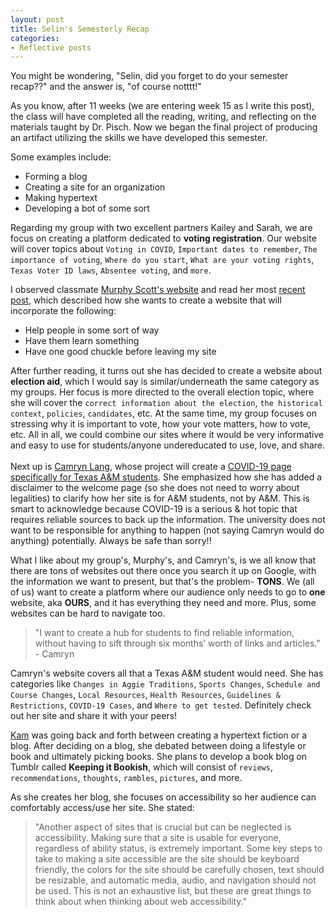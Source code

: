 ```yaml
---
layout: post
title: Selin's Semesterly Recap
categories:
- Reflective posts 
---
```

You might be wondering, "Selin, did you forget to do your semester recap??" and the answer is, "of course notttt!" 
<br/>

As you know, after 11 weeks (we are entering week 15 as I write this post), the class will have completed all the reading, writing, and reflecting on the materials taught by Dr. Pisch. Now we began the final project of producing an artifact utilizing the skills we have developed this semester. 
<br/>

Some examples include:
* Forming a blog
* Creating a site for an organization
* Making hypertext
* Developing a bot of some sort

Regarding my group with two excellent partners Kailey and Sarah, we are focus on creating a platform dedicated to **voting registration**. Our website will cover topics about `Voting in COVID`, `Important dates to remember`, `The importance of voting`, `Where do you start`, `What are your voting rights`, `Texas Voter ID laws`, `Absentee voting`, and `more`.
<br/>

I observed classmate [Murphy Scott's website](https://murphyscott.github.io/) and read her most [recent post](https://murphyscott.github.io/reflections/2020/11/06/reflection-10.html), which described how she wants to create a website that will incorporate the following:
* Help people in some sort of way
* Have them learn something
* Have one good chuckle before leaving my site 

After further reading, it turns out she has decided to create a website about **election aid**, which I would say is similar/underneath the same category as my groups. Her focus is more directed to the overall election topic, where she will cover the `correct information about the election`, `the historical context`, `policies`, `candidates`, etc. At the same time, my group focuses on stressing why it is important to vote, how your vote matters, how to vote, etc. All in all, we could combine our sites where it would be very informative and easy to use for students/anyone undereducated to use, love, and share.  
<br/>
Next up is [Camryn Lang](https://camrynbl.github.io/), whose project will create a [COVID-19 page specifically for Texas A&M students](https://camrynbl.github.io/COVID-19-Info-For-Students-by-a-Student/). She emphasized how she has added a disclaimer to the welcome page (so she does not need to worry about legalities) to clarify how her site is for A&M students, not by A&M. This is smart to acknowledge because COVID-19 is a serious & hot topic that requires reliable sources to back up the information. The university does not want to be responsible for anything to happen (not saying Camryn would do anything) potentially. Always be safe than sorry!! 
<br/> 

What I like about my group's, Murphy's, and Camryn's, is we all know that there are tons of websites out there once you search it up on Google, with the information we want to present, but that's the problem- **TONS**. We (all of us) want to create a platform where our audience only needs to go to **one** website, aka **OURS**, and it has everything they need and more. Plus, some websites can be hard to navigate too.
<br/>

>"I want to create a hub for students to find reliable information, without having to sift through six months’ worth of links and articles." - Camryn 

Camryn's website covers all that a Texas A&M student would need. She has categories like `Changes in Aggie Traditions`, `Sports Changes`, `Schedule and Course Changes`, `Local Resources`, `Health Resources`, `Guidelines & Restrictions`, `COVID-19 Cases`, and `Where to get tested`. Definitely check out her site and share it with your peers!
<br/>

[Kam](https://yikeskam.github.io/) was going back and forth between creating a hypertext fiction or a blog. After deciding on a blog, she debated between doing a lifestyle or book and ultimately picking books. She plans to develop a book blog on Tumblr called **Keeping it Bookish**, which will consist of `reviews`, `recommendations`, `thoughts`, `rambles`, `pictures`, and more.
<br/>

As she creates her blog, she focuses on accessibility so her audience can comfortably access/use her site. She stated:
<br/>

>"Another aspect of sites that is crucial but can be neglected is accessibility. Making sure that a site is usable for everyone, regardless of ability status, is extremely important. Some key steps to take to making a site accessible are the site should be keyboard friendly, the colors for the site should be carefully chosen, text should be resizable, and automatic media, audio, and navigation should not be used. This is not an exhaustive list, but these are great things to think about when thinking about web accessibility." 
